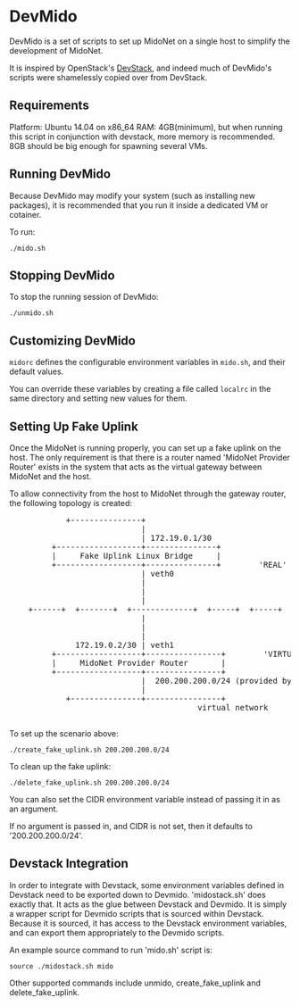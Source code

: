 DevMido
=======

DevMido is a set of scripts to set up MidoNet on a single host to simplify
the development of MidoNet.

It is inspired by OpenStack's
[DevStack](https://github.com/openstack-dev/devstack), and indeed much of
DevMido's scripts were shamelessly copied over from DevStack.


Requirements
------------

Platform: Ubuntu 14.04 on x86_64
RAM: 4GB(minimum), but when running this script in
     conjunction with devstack, more memory is recommended.
     8GB should be big enough for spawning several VMs.


Running DevMido
---------------

Because DevMido may modify your system (such as installing new packages),
it is recommended that you run it inside a dedicated VM or cotainer.

To run:

    ./mido.sh


Stopping DevMido
----------------

To stop the running session of DevMido:

    ./unmido.sh


Customizing DevMido
-------------------

`midorc` defines the configurable environment variables in `mido.sh`, and
their default values.

You can override these variables by creating a file called `localrc` in the
same directory and setting new values for them.


Setting Up Fake Uplink
----------------------

Once the MidoNet is running properly, you can set up a fake uplink on the
host.  The only requirement is that there is a router named
'MidoNet Provider Router' exists in the system that acts as the virtual gateway
between MidoNet and the host.

To allow connectivity from the host to MidoNet through the gateway router,
the following topology is created:

<pre>
            +---------------+
                            |
                            | 172.19.0.1/30
         +------------------+---------------+
         |     Fake Uplink Linux Bridge     |
         +------------------+---------------+        'REAL' WORLD
                            | veth0
                            |
                            |
                            |
    +------+  +-------+  +-------------+  +-----+  +-----+
                            |
                            |
                            |
              172.19.0.2/30 | veth1
         +------------------+----------------+        'VIRTUAL' WORLD
         |     MidoNet Provider Router       |
         +------------------+----------------+
                            |  200.200.200.0/24 (provided by user)
                            |
            +---------------+----------------+
                                        virtual network

</pre>

To set up the scenario above:

    ./create_fake_uplink.sh 200.200.200.0/24


To clean up the fake uplink:

    ./delete_fake_uplink.sh 200.200.200.0/24

You can also set the CIDR environment variable instead of passing it in as an
argument.

If no argument is passed in, and CIDR is not set, then it defaults to
'200.200.200.0/24'.


Devstack Integration
--------------------

In order to integrate with Devstack, some environment variables defined in
Devstack need to be exported down to Devmido.  'midostack.sh' does exactly
that.  It acts as the glue between Devstack and Devmido.  It is simply
a wrapper script for Devmido scripts that is sourced within Devstack.
Because it is sourced, it has access to the Devstack environment variables,
and can export them appropriately to the Devmido scripts.

An example source command to run 'mido.sh' script is:

    source ./midostack.sh mido

Other supported commands include unmido, create_fake_uplink and
delete_fake_uplink.
